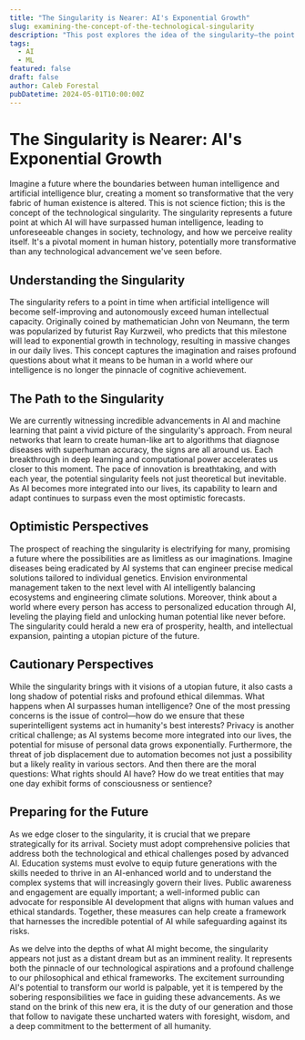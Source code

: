 ```yaml
---
title: "The Singularity is Nearer: AI's Exponential Growth"
slug: examining-the-concept-of-the-technological-singularity
description: "This post explores the idea of the singularity—the point at which AI will surpass human intelligence—and its implications for society, discussing both the optimistic and cautionary perspectives."
tags:
  - AI
  - ML
featured: false
draft: false
author: Caleb Forestal
pubDatetime: 2024-05-01T10:00:00Z
---
```


# The Singularity is Nearer: AI's Exponential Growth

Imagine a future where the boundaries between human intelligence and artificial intelligence blur, creating a moment so transformative that the very fabric of human existence is altered. This is not science fiction; this is the concept of the technological singularity. The singularity represents a future point at which AI will have surpassed human intelligence, leading to unforeseeable changes in society, technology, and how we perceive reality itself. It's a pivotal moment in human history, potentially more transformative than any technological advancement we've seen before.

## Understanding the Singularity
The singularity refers to a point in time when artificial intelligence will become self-improving and autonomously exceed human intellectual capacity. Originally coined by mathematician John von Neumann, the term was popularized by futurist Ray Kurzweil, who predicts that this milestone will lead to exponential growth in technology, resulting in massive changes in our daily lives. This concept captures the imagination and raises profound questions about what it means to be human in a world where our intelligence is no longer the pinnacle of cognitive achievement.

## The Path to the Singularity
We are currently witnessing incredible advancements in AI and machine learning that paint a vivid picture of the singularity's approach. From neural networks that learn to create human-like art to algorithms that diagnose diseases with superhuman accuracy, the signs are all around us. Each breakthrough in deep learning and computational power accelerates us closer to this moment. The pace of innovation is breathtaking, and with each year, the potential singularity feels not just theoretical but inevitable. As AI becomes more integrated into our lives, its capability to learn and adapt continues to surpass even the most optimistic forecasts.

## Optimistic Perspectives
The prospect of reaching the singularity is electrifying for many, promising a future where the possibilities are as limitless as our imaginations. Imagine diseases being eradicated by AI systems that can engineer precise medical solutions tailored to individual genetics. Envision environmental management taken to the next level with AI intelligently balancing ecosystems and engineering climate solutions. Moreover, think about a world where every person has access to personalized education through AI, leveling the playing field and unlocking human potential like never before. The singularity could herald a new era of prosperity, health, and intellectual expansion, painting a utopian picture of the future.

## Cautionary Perspectives
While the singularity brings with it visions of a utopian future, it also casts a long shadow of potential risks and profound ethical dilemmas. What happens when AI surpasses human intelligence? One of the most pressing concerns is the issue of control—how do we ensure that these superintelligent systems act in humanity's best interests? Privacy is another critical challenge; as AI systems become more integrated into our lives, the potential for misuse of personal data grows exponentially. Furthermore, the threat of job displacement due to automation becomes not just a possibility but a likely reality in various sectors. And then there are the moral questions: What rights should AI have? How do we treat entities that may one day exhibit forms of consciousness or sentience?

## Preparing for the Future
As we edge closer to the singularity, it is crucial that we prepare strategically for its arrival. Society must adopt comprehensive policies that address both the technological and ethical challenges posed by advanced AI. Education systems must evolve to equip future generations with the skills needed to thrive in an AI-enhanced world and to understand the complex systems that will increasingly govern their lives. Public awareness and engagement are equally important; a well-informed public can advocate for responsible AI development that aligns with human values and ethical standards. Together, these measures can help create a framework that harnesses the incredible potential of AI while safeguarding against its risks.

As we delve into the depths of what AI might become, the singularity appears not just as a distant dream but as an imminent reality. It represents both the pinnacle of our technological aspirations and a profound challenge to our philosophical and ethical frameworks. The excitement surrounding AI's potential to transform our world is palpable, yet it is tempered by the sobering responsibilities we face in guiding these advancements. As we stand on the brink of this new era, it is the duty of our generation and those that follow to navigate these uncharted waters with foresight, wisdom, and a deep commitment to the betterment of all humanity.
